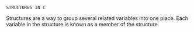 `STRUCTURES IN C`

Structures are a way to group several related variables into one place. 
Each variable in the structure is known as a member of the structure.

